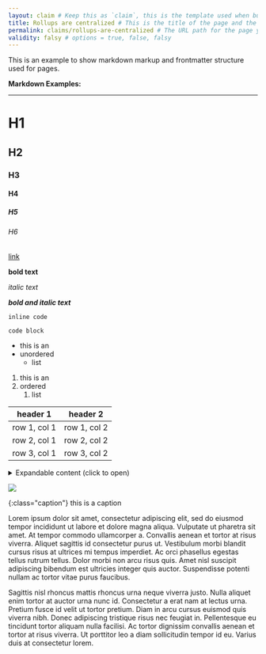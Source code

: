 ```yaml
---
layout: claim # Keep this as `claim`, this is the template used when building the page.
title: Rollups are centralized # This is the title of the page and the page header.
permalink: claims/rollups-are-centralized # The URL path for the page you're creating. Keep the `claims/` prefix.
validity: falsy # options = true, false, falsy
---
```



This is an example to show markdown markup and frontmatter structure used for pages.



**Markdown Examples:**

---

# H1

## H2

### H3

#### H4

##### H5

###### H6

[link](/t/test/)

**bold text**

*italic text*

__*bold and italic text*__

`inline code`

```
code block
```

- this is an
- unordered
    - list

1. this is an
1. ordered
    1. list

header 1      | header 2
--------------|--------------
row 1, col 1 | row 1, col 2
row 2, col 1 | row 2, col 2
row 3, col 1 | row 3, col 2

<details markdown="1">
  <summary>Expandable content (click to open)</summary>
  Peek a boo!

  - I
    - see
      - you
</details>


![](/assets/img/logo.png)


{:class="caption"}
this is a caption


Lorem ipsum dolor sit amet, consectetur adipiscing elit, sed do eiusmod tempor incididunt ut labore et dolore magna aliqua. Vulputate ut pharetra sit amet. At tempor commodo ullamcorper a. Convallis aenean et tortor at risus viverra. Aliquet sagittis id consectetur purus ut. Vestibulum morbi blandit cursus risus at ultrices mi tempus imperdiet. Ac orci phasellus egestas tellus rutrum tellus. Dolor morbi non arcu risus quis. Amet nisl suscipit adipiscing bibendum est ultricies integer quis auctor. Suspendisse potenti nullam ac tortor vitae purus faucibus. 

Sagittis nisl rhoncus mattis rhoncus urna neque viverra justo. Nulla aliquet enim tortor at auctor urna nunc id. Consectetur a erat nam at lectus urna. Pretium fusce id velit ut tortor pretium. Diam in arcu cursus euismod quis viverra nibh. Donec adipiscing tristique risus nec feugiat in. Pellentesque eu tincidunt tortor aliquam nulla facilisi. Ac tortor dignissim convallis aenean et tortor at risus viverra. Ut porttitor leo a diam sollicitudin tempor id eu. Varius duis at consectetur lorem.

